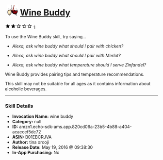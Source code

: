 # &nbsp;<img src="skill_icon" alt="Wine Buddy icon" width="36"> [Wine Buddy](http://alexa.amazon.com/#skills/amzn1.echo-sdk-ams.app.820cd06a-23b5-4b88-a404-acaccef5dc72)
![2 stars](../../images/ic_star_black_18dp_1x.png)![2 stars](../../images/ic_star_black_18dp_1x.png)![2 stars](../../images/ic_star_border_black_18dp_1x.png)![2 stars](../../images/ic_star_border_black_18dp_1x.png)![2 stars](../../images/ic_star_border_black_18dp_1x.png) 1

To use the Wine Buddy skill, try saying...

* *Alexa, ask wine buddy what should I pair with chicken?*

* *Alexa, ask wine buddy what should I pair with Merlot?*

* *Alexa, ask wine buddy what temperature should I serve Zinfandel?*

Wine Buddy provides pairing tips and temperature recommendations.

This skill may not be suitable for all ages as it contains information about alcoholic beverages.

***

### Skill Details

* **Invocation Name:** wine buddy
* **Category:** null
* **ID:** amzn1.echo-sdk-ams.app.820cd06a-23b5-4b88-a404-acaccef5dc72
* **ASIN:** B01EBCRJVA
* **Author:** tina orooji
* **Release Date:** May 19, 2016 @ 09:38:30
* **In-App Purchasing:** No
